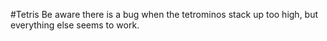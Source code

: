 #Tetris
Be aware there is a bug when the tetrominos stack up too high, but everything else seems to work. 
